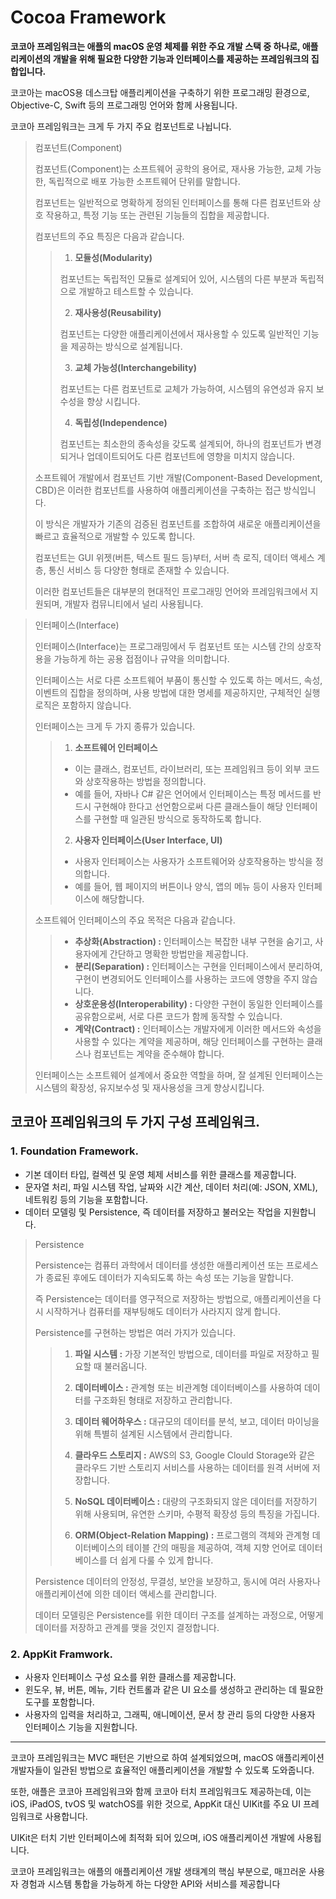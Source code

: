 # Cocoa Framework

**코코아 프레임워크는 애플의 macOS 운영 체제를 위한 주요 개발 스택 중 하나로, 애플리케이션의 개발을 위해 필요한 다양한 기능과 인터페이스를 제공하는 프레임워크의 집합입니다.**

코코아는 macOS용 데스크탑 애플리케이션을 구축하기 위한 프로그래밍 환경으로, Objective-C, Swift 등의 프로그래밍 언어와 함께 사용됩니다.

코코아 프레임워크는 크게 두 가지 주요 컴포넌트로 나뉩니다.

> 컴포넌트(Component)
> 
> 컴포넌트(Component)는 소프트웨어 공학의 용어로, 재사용 가능한, 교체 가능한, 독립적으로 배포 가능한 소프트웨어 단위를 말합니다.
> 
> 컴포넌트는 일반적으로 명확하게 정의된 인터페이스를 통해 다른 컴포넌트와 상호 작용하고, 특정 기능 또는 관련된 기능들의 집합을 제공합니다.
> 
> 컴포넌트의 주요 특징은 다음과 같습니다.
> 
> > 1. **모듈성(Modularity)**
> > 
> > 컴포넌트는 독립적인 모듈로 설계되어 있어, 시스템의 다른 부분과 독립적으로 개발하고 테스트할 수 있습니다.
> > 
> > 2. **재사용성(Reusability)**
> > 
> > 컴포넌트는 다양한 애플리케이션에서 재사용할 수 있도록 일반적인 기능을 제공하는 방식으로 설계됩니다.
> > 
> > 3. **교체 가능성(Interchangebility)**
> > 
> > 컴포넌트는 다른 컴포넌트로 교체가 가능하여, 시스템의 유연성과 유지 보수성을 향상 시킵니다.
> > 
> > 4. **독립성(Independence)**
> > 
> > 컴포넌트는 최소한의 종속성을 갖도록 설계되어, 하나의 컴포넌트가 변경되거나 업데이트되어도 다른 컴포넌트에 영향을 미치지 않습니다.
>
> 소프트웨어 개발에서 컴포넌트 기반 개발(Component-Based Development, CBD)은 이러한 컴포넌트를 사용하여 애플리케이션을 구축하는 접근 방식입니다.
> 
> 이 방식은 개발자가 기존의 검증된 컴포넌트를 조합하여 새로운 애플리케이션을 빠르고 효율적으로 개발할 수 있도록 합니다.
> 
> 컴포넌트는 GUI 위젯(버튼, 텍스트 필드 등)부터, 서버 측 로직, 데이터 액세스 계층, 통신 서비스 등 다양한 형태로 존재할 수 있습니다.
> 
> 이러한 컴포넌트들은 대부분의 현대적인 프로그래밍 언어와 프레임워크에서 지원되며, 개발자 컴뮤니티에서 널리 사용됩니다.

> 인터페이스(Interface)
> 
> 인터페이스(Interface)는 프로그래밍에서 두 컴포넌트 또는 시스템 간의 상호작용을 가능하게 하는 공용 접점이나 규약을 의미합니다.
> 
> 인터페이스는 서로 다른 소프트웨어 부품이 통신할 수 있도록 하는 메서드, 속성, 이벤트의 집합을 정의하며, 사용 방법에 대한 명세를 제공하지만, 구체적인 실행 로직은 포함하지 않습니다.
> 
> 인터페이스는 크게 두 가지 종류가 있습니다.
> 
>> 1. **소프트웨어 인터페이스**
>> 
>> - 이는 클래스, 컴포넌트, 라이브러리, 또는 프레임워크 등이 외부 코드와 상호작용하는 방법을 정의합니다.
>> - 예를 들어, 자바나 C# 같은 언어에서 인터페이스는 특정 메서드를 반드시 구현해야 한다고 선언함으로써 다른 클래스들이 해당 인터페이스를 구현할 때 일관된 방식으로 동작하도록 합니다.
>> 
>> 2. **사용자 인터페이스(User Interface, UI)**
>> 
>> - 사용자 인터페이스는 사용자가 소프트웨어와 상호작용하는 방식을 정의합니다.
>> - 예를 들어, 웹 페이지의 버튼이나 양식, 앱의 메뉴 등이 사용자 인터페이스에 해당합니다.
>> 
> 소프트웨어 인터페이스의 주요 목적은 다음과 같습니다.
>
>> - **추상화(Abstraction) :** 인터페이스는 복잡한 내부 구현을 숨기고, 사용자에게 간단하고 명확한 방법만을 제공합니다.
>> - **분리(Separation) :** 인터페이스는 구현을 인터페이스에서 분리하여, 구현이 변경되어도 인터페이스를 사용하는 코드에 영향을 주지 않습니다.
>> - **상호운용성(Interoperability) :** 다양한 구현이 동일한 인터페이스를 공유함으로써, 서로 다른 코드가 함께 동작할 수 있습니다.
>> - **계약(Contract) :** 인터페이스는 개발자에게 이러한 메서드와 속성을 사용할 수 있다는 계약을 제공하며, 해당 인터페이스를 구현하는 클래스나 컴포넌트는 계약을 준수해야 합니다.
>
> 인터페이스는 소프트웨어 설계에서 중요한 역할을 하며, 잘 설계된 인터페이스는 시스템의 확장성, 유지보수성 및 재사용성을 크게 향상시킵니다.

## 코코아 프레임워크의 두 가지 구성 프레임워크.

### 1. Foundation Framework.

- 기본 데이터 타입, 컬렉션 및 운영 체제 서비스를 위한 클래스를 제공합니다.
- 문자열 처리, 파일 시스템 작업, 날짜와 시간 계산, 데이터 처리(예: JSON, XML), 네트워킹 등의 기능을 포함합니다.
- 데이터 모델링 및 Persistence, 즉 데이터를 저장하고 불러오는 작업을 지원합니다.

> Persistence
> 
> Persistence는 컴퓨터 과학에서 데이터를 생성한 애플리케이션 또는 프로세스가 종료된 후에도 데이터가 지속되도록 하는 속성 또는 기능을 말합니다.
> 
> 즉 Persistence는 데이터를 영구적으로 저장하는 방법으로, 애플리케이션을 다시 시작하거나 컴퓨터를 재부팅해도 데이터가 사라지지 않게 합니다.
> 
> Persistence를 구현하는 방법은 여러 가지가 있습니다.
> 
>> 1. **파일 시스템 :** 가장 기본적인 방법으로, 데이터를 파일로 저장하고 필요할 때 불러옵니다.
>> 
>> 2. **데이터베이스 :** 관계형 또는 비관계형 데이터베이스를 사용하여 데이터를 구조화된 형태로 저장하고 관리합니다.
>> 
>> 3. **데이터 웨어하우스 :** 대규모의 데이터를 분석, 보고, 데이터 마이닝을 위해 특별히 설계된 시스템에서 관리합니다.
>> 
>> 4. **클라우드 스토리지 :** AWS의 S3, Google Clould Storage와 같은 클라우드 기반 스토리지 서비스를 사용하는 데이터를 원격 서버에 저장합니다.
>> 
>> 5. **NoSQL 데이터베이스 :** 대량의 구조화되지 않은 데이터를 저장하기 위해 사용되며, 유연한 스키마, 수평적 확장성 등의 특징을 가집니다.
>> 
>> 6. **ORM(Object-Relation Mapping) :** 프로그램의 객체와 관계형 데이터베이스의 테이블 간의 매핑을 제공하여, 객체 지향 언어로 데이터베이스를 더 쉽게 다룰 수 있게 합니다.
>> 
> Persistence 데이터의 안정성, 무결성, 보안을 보장하고, 동시에 여러 사용자나 애플리케이션에 의한 데이터 액세스를 관리합니다.
> 
> 데이터 모델링은 Persistence를 위한 데이터 구조를 설계하는 과정으로, 어떻게 데이터를 저장하고 관계를 맺을 것인지 결정합니다.

### 2. AppKit Framwork.

- 사용자 인터페이스 구성 요소를 위한 클래스를 제공합니다.
- 윈도우, 뷰, 버튼, 메뉴, 기타 컨트롤과 같은 UI 요소를 생성하고 관리하는 데 필요한 도구를 포함합니다.
- 사용자의 입력을 처리하고, 그래픽, 애니메이션, 문서 창 관리 등의 다양한 사용자 인터페이스 기능을 지원합니다.

---

코코아 프레임워크는 MVC 패턴은 기반으로 하여 설계되었으며, macOS 애플리케이션 개발자들이 일관된 방법으로 효율적인 애플리케이션을 개발할 수 있도록 도와줍니다.

또한, 애플은 코코아 프레임워크와 함께 코코아 터치 프레임워크도 제공하는데, 이는 iOS, iPadOS, tvOS 및 watchOS를 위한 것으로, AppKit 대신 UIKit를 주요 UI 프레임워크로 사용합니다.

UIKit은 터치 기반 인터페이스에 최적화 되어 있으며, iOS 애플리케이션 개발에 사용됩니다.

코코아 프레임워크는 애플의 애플리케이션 개발 생태계의 핵심 부분으로, 매끄러운 사용자 경험과 시스템 통합을 가능하게 하는 다양한 API와 서비스를 제공합니다
